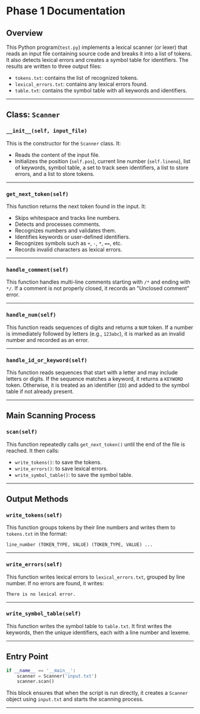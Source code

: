 # Phase 1 Documentation

## Overview

This Python program(`test.py`) implements a lexical scanner (or lexer) that reads an input file containing source code and breaks it into a list of tokens. It also detects lexical errors and creates a symbol table for identifiers. The results are written to three output files:

* `tokens.txt`: contains the list of recognized tokens.
* `lexical_errors.txt`: contains any lexical errors found.
* `table.txt`: contains the symbol table with all keywords and identifiers.

---

## Class: `Scanner`

### `__init__(self, input_file)`

This is the constructor for the `Scanner` class. It:

* Reads the content of the input file.
* Initializes the position (`self.pos`), current line number (`self.lineno`), list of keywords, symbol table, a set to track seen identifiers, a list to store errors, and a list to store tokens.

---

### `get_next_token(self)`

This function returns the next token found in the input. It:

* Skips whitespace and tracks line numbers.
* Detects and processes comments.
* Recognizes numbers and validates them.
* Identifies keywords or user-defined identifiers.
* Recognizes symbols such as `+`, `-`, `*`, `==`, etc.
* Records invalid characters as lexical errors.

---

### `handle_comment(self)`

This function handles multi-line comments starting with `/*` and ending with `*/`. If a comment is not properly closed, it records an "Unclosed comment" error.

---

### `handle_num(self)`

This function reads sequences of digits and returns a `NUM` token. If a number is immediately followed by letters (e.g., `123abc`), it is marked as an invalid number and recorded as an error.

---

### `handle_id_or_keyword(self)`

This function reads sequences that start with a letter and may include letters or digits. If the sequence matches a keyword, it returns a `KEYWORD` token. Otherwise, it is treated as an identifier (`ID`) and added to the symbol table if not already present.

---

## Main Scanning Process

### `scan(self)`

This function repeatedly calls `get_next_token()` until the end of the file is reached. It then calls:

* `write_tokens()`: to save the tokens.
* `write_errors()`: to save lexical errors.
* `write_symbol_table()`: to save the symbol table.

---

## Output Methods

### `write_tokens(self)`

This function groups tokens by their line numbers and writes them to `tokens.txt` in the format:

```
line_number (TOKEN_TYPE, VALUE) (TOKEN_TYPE, VALUE) ...
```

---

### `write_errors(self)`

This function writes lexical errors to `lexical_errors.txt`, grouped by line number. If no errors are found, it writes:

```
There is no lexical error.
```

---

### `write_symbol_table(self)`

This function writes the symbol table to `table.txt`. It first writes the keywords, then the unique identifiers, each with a line number and lexeme.

---

## Entry Point

```python
if __name__ == '__main__':
    scanner = Scanner('input.txt')
    scanner.scan()
```

This block ensures that when the script is run directly, it creates a `Scanner` object using `input.txt` and starts the scanning process.

---
